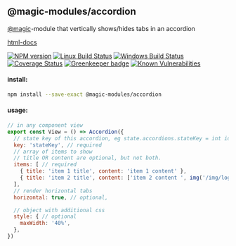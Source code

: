 ## @magic-modules/accordion

[@magic](https://magic.github.io/core)-module that vertically shows/hides tabs in an accordion

[html-docs](https://magic-modules.github.io/accordion)

[![NPM version][npm-image]][npm-url]
[![Linux Build Status][travis-image]][travis-url]
[![Windows Build Status][appveyor-image]][appveyor-url]
[![Coverage Status][coveralls-image]][coveralls-url]
[![Greenkeeper badge][greenkeeper-image]][greenkeeper-url]
[![Known Vulnerabilities][snyk-image]][snyk-url]

[npm-image]: https://img.shields.io/npm/v/@magic-modules/accordion.svg
[npm-url]: https://www.npmjs.com/package/@magic-modules/accordion
[travis-image]: https://img.shields.io/travis/com/magic-modules/accordion/master
[travis-url]: https://travis-ci.com/magic-modules/accordion
[appveyor-image]: https://img.shields.io/appveyor/ci/magicmodules/accordion/master.svg
[appveyor-url]: https://ci.appveyor.com/project/magicmodules/accordion/branch/master
[coveralls-image]: https://coveralls.io/repos/github/magic-modules/accordion/badge.svg
[coveralls-url]: https://coveralls.io/github/magic-modules/accordion
[greenkeeper-image]: https://badges.greenkeeper.io/magic-modules/accordion.svg
[greenkeeper-url]: https://badges.greenkeeper.io/magic-modules/accordion.svg
[snyk-image]: https://snyk.io/test/github/magic-modules/accordion/badge.svg
[snyk-url]: https://snyk.io/test/github/magic-modules/accordion

#### install:
```bash
npm install --save-exact @magic-modules/accordion
```

#### usage:
```javascript
// in any component view
export const View = () => Accordion({
  // state key of this accordion, eg state.accordions.stateKey = int id of shown submenu
  key: 'stateKey', // required
  // array of items to show
  // title OR content are optional, but not both.
  items: [ // required
    { title: 'item 1 title', content: 'item 1 content' },
    { title: 'item 2 title', content: ['item 2 content ', img('/img/logo.png'), ' can also include html tags']}
  ],
  // render horizontal tabs
  horizontal: true, // optional,

  // object with additional css
  style: { // optional
    maxWidth: '40%',
  },
})
```
